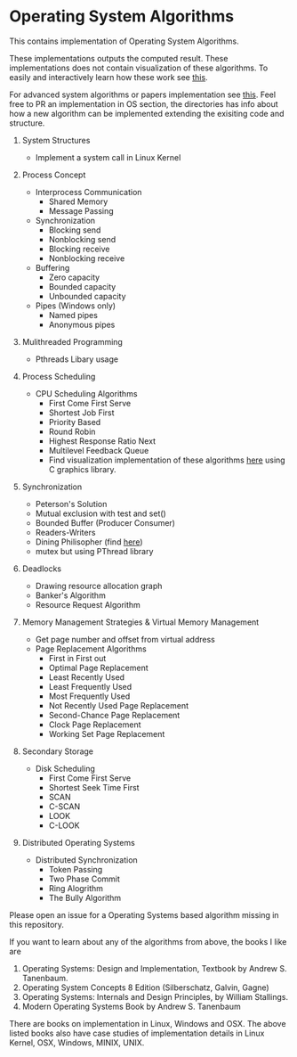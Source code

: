 # Operating System Algorithms

This contains implementation of Operating System Algorithms.

These implementations outputs the computed result. These implementations does not
contain visualization of these algorithms. To easily and interactively learn how these
work see [this](visualization-library-todo).

For advanced system algorithms or papers implementation see [this](https://github.com/tapasweni-pathak/Systems-Readings-Implementations/tree/master/AOS/Conferences). Feel free to PR an implementation in OS section,
the directories has info about how a new algorithm can be implemented extending the
exisiting code and structure.

1. System Structures
   * Implement a system call in Linux Kernel

2. Process Concept
   * Interprocess Communication
     * Shared Memory
     * Message Passing
   * Synchronization
     * Blocking send
     * Nonblocking send
     * Blocking receive
     * Nonblocking receive
   * Buffering
     * Zero capacity
     * Bounded capacity
     * Unbounded capacity
   * Pipes (Windows only)
     * Named pipes
     * Anonymous pipes

3. Mulithreaded Programming
   * Pthreads Libary usage

4. Process Scheduling
   * CPU Scheduling Algorithms
     * First Come First Serve
     * Shortest Job First
     * Priority Based
     * Round Robin
     * Highest Response Ratio Next
     * Multilevel Feedback Queue
     * Find visualization implementation of these algorithms [here](https://github.com/tapasweni-pathak/Visualization-of-CPU-Scheduling-Algorithms) using C graphics library.

5. Synchronization
   * Peterson's Solution
   * Mutual exclusion with test and set()
   * Bounded Buffer (Producer Consumer)
   * Readers-Writers
   * Dining Philisopher (find [here]())
   * mutex but using PThread library

6. Deadlocks
   * Drawing resource allocation graph
   * Banker's Algorithm
   * Resource Request Algorithm

7. Memory Management Strategies & Virtual Memory Management
   * Get page number and offset from virtual address
   * Page Replacement Algorithms
     * First in First out
     * Optimal Page Replacement
     * Least Recently Used
     * Least Frequently Used
     * Most Frequently Used
     * Not Recently Used Page Replacement
     * Second-Chance Page Replacement
     * Clock Page Replacement
     * Working Set Page Replacement

8. Secondary Storage
   * Disk Scheduling
     * First Come First Serve
     * Shortest Seek Time First
     * SCAN
     * C-SCAN
     * LOOK
     * C-LOOK

9. Distributed Operating Systems
   * Distributed Synchronization
     * Token Passing
     * Two Phase Commit
     * Ring Alogrithm
     * The Bully Algorithm

Please open an issue for a Operating Systems based algorithm missing in this repository.

If you want to learn about any of the algorithms from above, the books I like are

1. Operating Systems: Design and Implementation, Textbook by Andrew S. Tanenbaum.
2. Operating System Concepts 8 Edition  (Silberschatz, Galvin, Gagne)
3. Operating Systems: Internals and Design Principles, by William Stallings.
4. Modern Operating Systems Book by Andrew S. Tanenbaum

There are books on implementation in Linux, Windows and OSX. The above listed books
also have case studies of implementation details in Linux Kernel, OSX, Windows, MINIX,
UNIX.
